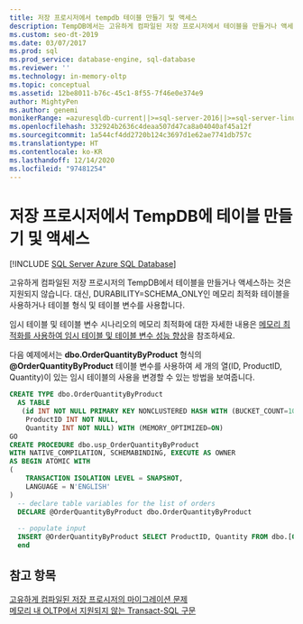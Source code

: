 ```yaml
---
title: 저장 프로시저에서 tempdb 테이블 만들기 및 액세스
description: TempDB에서는 고유하게 컴파일된 저장 프로시저에서 테이블을 만들거나 액세스하는 작업은 지원되지 않습니다. 메모리 액세스에 최적화된 테이블을 사용하거나 테이블 형식 및 테이블 변수를 사용하세요.
ms.custom: seo-dt-2019
ms.date: 03/07/2017
ms.prod: sql
ms.prod_service: database-engine, sql-database
ms.reviewer: ''
ms.technology: in-memory-oltp
ms.topic: conceptual
ms.assetid: 12be8011-b76c-45c1-8f55-7f46e0e374e9
author: MightyPen
ms.author: genemi
monikerRange: =azuresqldb-current||>=sql-server-2016||>=sql-server-linux-2017||=azuresqldb-mi-current
ms.openlocfilehash: 332924b2636c4deaa507d47ca8a04040af45a12f
ms.sourcegitcommit: 1a544cf4dd2720b124c3697d1e62ae7741db757c
ms.translationtype: HT
ms.contentlocale: ko-KR
ms.lasthandoff: 12/14/2020
ms.locfileid: "97481254"
---
```

# <a name="create-and-access-tables-in-tempdb-from-stored-procedures"></a>저장 프로시저에서 TempDB에 테이블 만들기 및 액세스
[!INCLUDE [SQL Server Azure SQL Database](../../includes/applies-to-version/sql-asdb.md)]

  고유하게 컴파일된 저장 프로시저의 TempDB에서 테이블을 만들거나 액세스하는 것은 지원되지 않습니다. 대신, DURABILITY=SCHEMA_ONLY인 메모리 최적화 테이블을 사용하거나 테이블 형식 및 테이블 변수를 사용합니다. 

임시 테이블 및 테이블 변수 시나리오의 메모리 최적화에 대한 자세한 내용은 [메모리 최적화를 사용하여 임시 테이블 및 테이블 변수 성능 향상](../../relational-databases/in-memory-oltp/faster-temp-table-and-table-variable-by-using-memory-optimization.md)을 참조하세요.
  
  다음 예제에서는 **dbo.OrderQuantityByProduct** 형식의 **\@OrderQuantityByProduct** 테이블 변수를 사용하여 세 개의 열(ID, ProductID, Quantity)이 있는 임시 테이블의 사용을 변경할 수 있는 방법을 보여줍니다.  
  
```sql  
CREATE TYPE dbo.OrderQuantityByProduct   
  AS TABLE   
   (id INT NOT NULL PRIMARY KEY NONCLUSTERED HASH WITH (BUCKET_COUNT=100000),   
    ProductID INT NOT NULL,   
    Quantity INT NOT NULL) WITH (MEMORY_OPTIMIZED=ON)  
GO  
CREATE PROCEDURE dbo.usp_OrderQuantityByProduct   
WITH NATIVE_COMPILATION, SCHEMABINDING, EXECUTE AS OWNER  
AS BEGIN ATOMIC WITH   
(  
    TRANSACTION ISOLATION LEVEL = SNAPSHOT,  
    LANGUAGE = N'ENGLISH'  
)  
  -- declare table variables for the list of orders   
  DECLARE @OrderQuantityByProduct dbo.OrderQuantityByProduct  
  
  -- populate input  
  INSERT @OrderQuantityByProduct SELECT ProductID, Quantity FROM dbo.[Order Details]  
  end  
```  
  
## <a name="see-also"></a>참고 항목  
 [고유하게 컴파일된 저장 프로시저의 마이그레이션 문제](./a-guide-to-query-processing-for-memory-optimized-tables.md)   
 [메모리 내 OLTP에서 지원되지 않는 Transact-SQL 구문](../../relational-databases/in-memory-oltp/transact-sql-constructs-not-supported-by-in-memory-oltp.md)  
  
